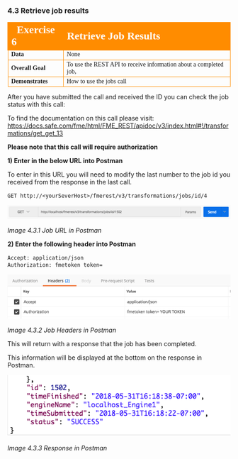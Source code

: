 ### 4.3 Retrieve job results

<table style="border-spacing: 0px;border-collapse: collapse;font-family:serif">
<tr>
<td width=25% style="vertical-align:middle;background-color:darkorange;border: 2px solid darkorange">
<i class="fa fa-cogs fa-lg fa-pull-left fa-fw" style="color:white;padding-right: 12px;vertical-align:text-top"></i>
<span style="color:white;font-size:x-large;font-weight: bold">Exercise 6</span>
</td>
<td style="border: 2px solid darkorange;background-color:darkorange;color:white">
<span style="color:white;font-size:x-large;font-weight: bold">Retrieve Job Results</span>
</td>
</tr>

<tr>
<td style="border: 1px solid darkorange; font-weight: bold">Data</td>
<td style="border: 1px solid darkorange">None</td>
</tr>

<tr>
<td style="border: 1px solid darkorange; font-weight: bold">Overall Goal</td>
<td style="border: 1px solid darkorange">To use the REST API to receive information about a completed job, </td>
</tr>

<tr>
<td style="border: 1px solid darkorange; font-weight: bold">Demonstrates</td>
<td style="border: 1px solid darkorange">How to use the jobs call</td>
</tr>


</table>

After you have submitted the call and received the ID you can check the
job status with this call:

To find the documentation on this call please visit: https://docs.safe.com/fme/html/FME_REST/apidoc/v3/index.html#!/transformations/get_get_13

**Please note that this call will require authorization**

**1) Enter in the below URL into Postman**

To enter in this URL you will need to modify the last number to the job id you received from the response in the last call.

    GET http://<yourSeverHost>/fmerest/v3/transformations/jobs/id/4


![](./Images/image4.3.1.JobURL.png)

*Image 4.3.1 Job URL in Postman*

**2) Enter the following header into Postman**

    Accept: application/json
    Authorization: fmetoken token=

![](./Images/image4.3.2.JobHeaders.png)

*Image 4.3.2 Job Headers in Postman*

This will return with a response that the job has been completed.

This information will be displayed at the bottom on the response in Postman.

![](./Images/image4.3.3.Response.png)

*Image 4.3.3 Response in Postman*
